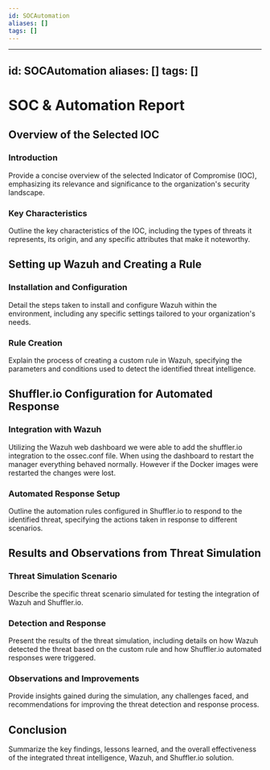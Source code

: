 ```yaml
---
id: SOCAutomation
aliases: []
tags: []
---
```


______________________________________________________________________

## id: SOCAutomation aliases: \[\] tags: \[\]

# SOC & Automation Report

## Overview of the Selected IOC

### Introduction

Provide a concise overview of the selected Indicator of Compromise (IOC), emphasizing its relevance and significance to the organization's security landscape.

### Key Characteristics

Outline the key characteristics of the IOC, including the types of threats it represents, its origin, and any specific attributes that make it noteworthy.

## Setting up Wazuh and Creating a Rule

### Installation and Configuration

Detail the steps taken to install and configure Wazuh within the environment, including any specific settings tailored to your organization's needs.

### Rule Creation

Explain the process of creating a custom rule in Wazuh, specifying the parameters and conditions used to detect the identified threat intelligence.

## Shuffler.io Configuration for Automated Response

### Integration with Wazuh

Utilizing the Wazuh web dashboard we were able to add the shuffler.io integration to the ossec.conf file. When using the dashboard to restart the manager everything behaved normally. However if the Docker images were restarted the changes were lost.

### Automated Response Setup

Outline the automation rules configured in Shuffler.io to respond to the identified threat, specifying the actions taken in response to different scenarios.

## Results and Observations from Threat Simulation

### Threat Simulation Scenario

Describe the specific threat scenario simulated for testing the integration of Wazuh and Shuffler.io.

### Detection and Response

Present the results of the threat simulation, including details on how Wazuh detected the threat based on the custom rule and how Shuffler.io automated responses were triggered.

### Observations and Improvements

Provide insights gained during the simulation, any challenges faced, and recommendations for improving the threat detection and response process.

## Conclusion

Summarize the key findings, lessons learned, and the overall effectiveness of the integrated threat intelligence, Wazuh, and Shuffler.io solution.

